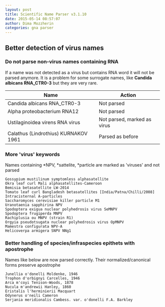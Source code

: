 ```yaml
---
layout: post
title: Scientific Name Parser v3.1.10
date: 2015-05-14 08:57:07
author: Dima Mozzherin
categories: gna parser
---
```


Better detection of virus names
-------------------------------

### Do not parse non-virus names containing RNA

If a name was not detected as a virus but contains RNA word it will not be
parsed anymore. It is a problem for some surrogate names, like
**Candida albicans RNA_CTR0-3** but they are very rare.

Name                                 | Action
-------------------------------------|-----------------------------------------
Candida albicans RNA_CTR0-3          | Not parsed
Alpha proteobacterium RNA12          | Not parsed
Ustilaginoidea virens RNA virus      | Not parsed, marked as virus
Calathus (Lindrothius) KURNAKOV 1961 | Parsed as before

### More 'virus' keywords

Names containing \*NPV, \*sattelite, \*particle are marked as 'viruses' and
not parsed

```
Gossypium mustilinum symptomless alphasatellite
Okra leaf curl Mali alphasatellites-Cameroon
Bemisia betasatellite LW-2014
Tomato leaf curl Bangladesh betasatellites [India/Patna/Chilli/2008]
Intracisternal A-particles
Saccharomyces cerevisiae killer particle M1
Uranotaenia sapphirina NPV
Spodoptera exigua nuclear polyhedrosis virus SeMNPV
Spodoptera frugiperda MNPV
Rachiplusia ou MNPV (strain R1)
Orgyia pseudotsugata nuclear polyhedrosis virus OpMNPV
Mamestra configurata NPV-A
Helicoverpa armigera SNPV NNg1
```

### Better handling of species/infraspecies epithets with apostrophe

Names like below are now parsed correctly. Their normalized/canonical forms
preserve apostrophe

```
Junellia o'donelli Moldenke, 1946
Trophon d'orbignyi Carcelles, 1946
Arca m'coyi Tenison-Woods, 1878
Nucula m'andrewii Hanley, 1860
Eristalis l'herminierii Macquart
Odynerus o'neili Cameron
Serjania meridionalis Cambess. var. o'donelli F.A. Barkley
```
